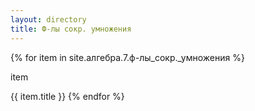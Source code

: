```yaml
---
layout: directory
title: Ф-лы сокр. умножения
---
```


{% for item in site.алгебра.7.ф-лы_сокр._умножения %}
<p>item</p>
{{ item.title }}
{% endfor %}
